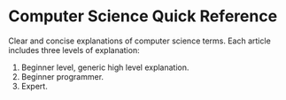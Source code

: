 # Computer Science Quick Reference

Clear and concise explanations of computer science terms. Each article includes three levels of explanation:

1. Beginner level, generic high level explanation.
2. Beginner programmer.
3. Expert.
